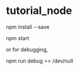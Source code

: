 # tutorial_node

npm install --save



npm start


or 
for debugging, 


npm run debug >> /dev/null
